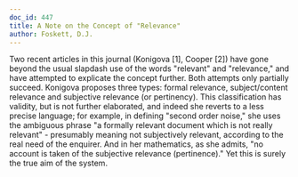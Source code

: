 ```yaml
---
doc_id: 447
title: A Note on the Concept of "Relevance"
author: Foskett, D.J.
---
```


Two recent articles in this journal (Konigova [1], Cooper [2]) have gone
beyond the usual slapdash use of the words "relevant" and "relevance," and
have attempted to explicate the concept further.  Both attempts only partially
succeed.  Konigova proposes three types:  formal relevance, subject/content
relevance and subjective relevance (or pertinency).  This classification has
validity, but is not further elaborated, and indeed she reverts to a less
precise language; for example, in defining "second order noise," she uses the
ambiguous phrase "a formally relevant document which is not really relevant" -
presumably meaning not subjectively relevant, according to the real need of
the enquirer.  And in her mathematics, as she admits, "no account is taken of
the subjective relevance (pertinence)."  Yet this is surely the true aim of the
system.